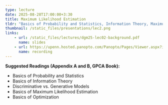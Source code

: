 ```yaml
---
type: lecture
date: 2025-08-28T17:00:00+3:30
title: Maximum Likelihood Estimation 
tldr: "Basics of Probability and Statistics, Information Theory, Maximum Likelihood Estimation"
thumbnail: /static_files/presentations/lec2.png
links: 
    - url: /static_files/lectures/dgm25-lec02-background.pdf 
      name: slides
    - url: https://upenn.hosted.panopto.com/Panopto/Pages/Viewer.aspx?id=0a32c0ee-12a0-46d8-89ab-b34100cd4d2e
      name: recording
---
```

**Suggested Readings (Appendix A and B, GPCA Book):**
- Basics of Probability and Statistics 
- Basics of Information Theory
- Discriminative vs. Generative Models
- Basics of Maximum Likelihood Estimation
- Basics of Optimization